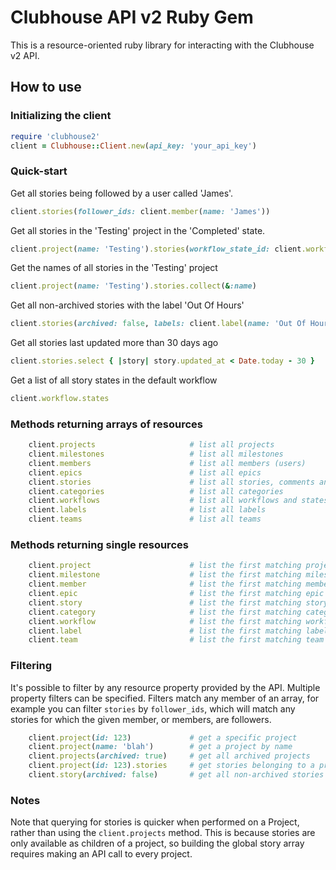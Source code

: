 # Clubhouse API v2 Ruby Gem

This is a resource-oriented ruby library for interacting with the Clubhouse v2 API. 

## How to use

### Initializing the client
```ruby
require 'clubhouse2'
client = Clubhouse::Client.new(api_key: 'your_api_key')
```

### Quick-start
Get all stories being followed by a user called 'James'.
```ruby
client.stories(follower_ids: client.member(name: 'James'))
```

Get all stories in the 'Testing' project in the 'Completed' state.
```ruby
client.project(name: 'Testing').stories(workflow_state_id: client.workflow.state(name: 'Completed'))
```

Get the names of all stories in the 'Testing' project
```ruby
client.project(name: 'Testing').stories.collect(&:name)
```

Get all non-archived stories with the label 'Out Of Hours'
```ruby
client.stories(archived: false, labels: client.label(name: 'Out Of Hours'))
```

Get all stories last updated more than 30 days ago
```ruby
client.stories.select { |story| story.updated_at < Date.today - 30 }
```

Get a list of all story states in the default workflow
```ruby
client.workflow.states
```

### Methods returning arrays of resources
```ruby
	client.projects 					# list all projects
	client.milestones 					# list all milestones
	client.members 						# list all members (users)
	client.epics 						# list all epics
	client.stories 						# list all stories, comments and tasks [WARNING: slow!]
	client.categories 					# list all categories
	client.workflows 					# list all workflows and states
	client.labels 						# list all labels
	client.teams 						# list all teams
```
### Methods returning single resources
```ruby
	client.project 						# list the first matching project
	client.milestone 					# list the first matching milestone
	client.member 						# list the first matching member (user)
	client.epic 						# list the first matching epic
	client.story 						# list the first matching story [WARNING: slow!]
	client.category 					# list the first matching category
	client.workflow 					# list the first matching workflow (usually Default)
	client.label 						# list the first matching label
	client.team 						# list the first matching team
```
### Filtering
It's possible to filter by any resource property provided by the API. Multiple property filters can be specified. Filters match any member of an array, for example you can filter `stories` by `follower_ids`, which will match any stories for which the given member, or members, are followers.
```ruby
	client.project(id: 123)				# get a specific project
	client.project(name: 'blah')		# get a project by name
	client.projects(archived: true) 	# get all archived projects
	client.project(id: 123).stories		# get stories belonging to a project
	client.story(archived: false)		# get all non-archived stories
```
### Notes
Note that querying for stories is quicker when performed on a Project, rather than using the `client.projects` method. This is because stories are only available as children of a project, so building the global story array requires making an API call to every project.
